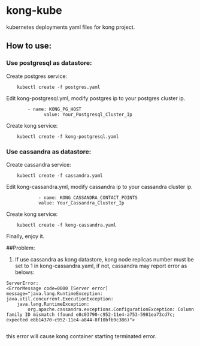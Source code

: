 # kong-kube
kubernetes deployments yaml files for kong project.
## How to use:
### Use postgresql as datastore:
Create postgres service:
```
    kubectl create -f postgres.yaml
```
   Edit kong-postgresql.yml, modify postgres ip to your postgres cluster  ip.
```
	    - name: KONG_PG_HOST
              value: Your_Postgresql_Cluster_Ip
```
   
Create kong service:
```
    kubectl create -f kong-postgresql.yaml
```
### Use cassandra as datastore:
Create cassandra service:
```
    kubectl create -f cassandra.yaml
```
   Edit kong-cassandra.yml, modify cassandra ip to your cassandra cluster  ip.
```
            - name: KONG_CASSANDRA_CONTACT_POINTS 
            value: Your_Cassandra_Cluster_Ip 
```
   
Create kong service:
```
    kubectl create -f kong-cassandra.yaml
```
Finally, enjoy it.

##Problem:

1. If use cassandra as kong datastore, kong node replicas number must be set to 1 in kong-cassandra.yaml, if not, cassandra may report error as belows:
``` 
ServerError: 
<ErrorMessage code=0000 [Server error] message="java.lang.RuntimeException:
java.util.concurrent.ExecutionException: 
    java.lang.RuntimeException:      
        org.apache.cassandra.exceptions.ConfigurationException: Column family ID mismatch (found e8c03790-c952-11e4-a753-5981ea73cd7c; expected e8b14370-c952-11e4-a844-8f10bfb9c386)">
	
```
this error will cause kong container starting terminated error.
